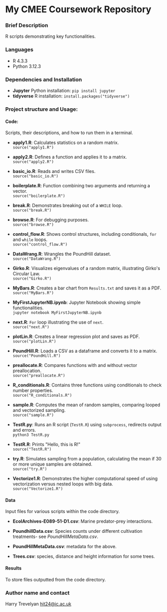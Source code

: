 # My CMEE Coursework Repository

### Brief Description
R scripts demonstrating key functionalities.

### Languages
- R 4.3.3
- Python 3.12.3

### Dependencies and Installation
- **Jupyter**
Python installation:
`pip install jupyter`
- **tidyverse**
R installation:
`install.packages("tidyverse")`
  
### Project structure and Usage:

#### Code:  
Scripts, their descriptions, and how to run them in a terminal.
  
- **apply1.R**: Calculates statistics on a random matrix.  
  `source("apply1.R")`
  
- **apply2.R**: Defines a function and applies it to a matrix.  
  `source("apply2.R")`
  
- **basic_io.R**: Reads and writes CSV files.  
  `source("basic_io.R")`
  
- **boilerplate.R**: Function combining two arguments and returning a vector.  
  `source("boilerplate.R")`
  
- **break.R**: Demonstrates breaking out of a `WHILE` loop.  
  `source("break.R")`
  
- **browse.R**: For debugging purposes.  
  `source("browse.R")`
  
- **control_flow.R**: Shows control structures, including conditionals, `for` and `while` loops.  
  `source("control_flow.R")`
  
- **DataWrang.R**: Wrangles the PoundHill dataset.  
  `source("DataWrang.R")`
  
- **Girko.R**: Visualizes eigenvalues of a random matrix, illustrating Girko's Circular Law.  
  `source("Girko.R")`
  
- **MyBars.R**: Creates a bar chart from `Results.txt` and saves it as a PDF.  
  `source("MyBars.R")`
  
- **MyFirstJupyterNB.ipynb**: Jupyter Notebook showing simple functionalities.  
  `jupyter notebook MyFirstJupyterNB.ipynb`
  
- **next.R**: `For` loop illustrating the use of `next`.  
  `source("next.R")`
  
- **plotLin.R**: Creates a linear regression plot and saves as PDF.  
  `source("plotLin.R")`
  
- **PoundHill.R**: Loads a CSV as a dataframe and converts it to a matrix.  
  `source("PoundHill.R")`
  
- **preallocate.R**: Compares functions with and without vector preallocation.  
  `source("preallocate.R")`
  
- **R_conditionals.R**: Contains three functions using conditionals to check number properties.  
  `source("R_conditionals.R")`
  
- **sample.R**: Computes the mean of random samples, comparing looped and vectorized sampling.  
  `source("sample.R")`
  
- **TestR.py**: Runs an R script (`TestR.R`) using `subprocess`, redirects output and errors.  
  `python3 TestR.py`
  
- **TestR.R**: Prints "Hello, this is R!"  
  `source("TestR.R")`
  
- **try.R**: Simulates sampling from a population, calculating the mean if 30 or more unique samples are obtained.  
  `source("try.R")`
  
- **Vectorize1.R**: Demonstrates the higher computational speed of using vectorization versus nested loops with big data.  
  `source("Vectorize1.R")`

#### Data
Input files for various scripts within the code directory.

- **EcolArchives-E089-51-D1.csv**: Marine predator-prey interactions.

- **PoundhillData.csv**: Species counts under different cultivation treatments- see *PoundHillMetaData.csv*.

- **PoundHillMetaData.csv**: metadata for the above.

- **Trees.csv**: species, distance and height information for some trees.

#### Results
To store files outputted from the code directory.

### Author name and contact
Harry Trevelyan
hjt24@ic.ac.uk
